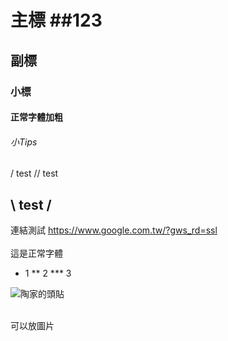 # 主標 ##123
## 副標
### 小標
#### 正常字體加粗
###### 小Tips
/ test
// test
## \ test /
連結測試 https://www.google.com.tw/?gws_rd=ssl <br>
<br>
這是正常字體
<br>
* 1
** 2
*** 3

![陶家的頭貼](https://github.com/user-attachments/assets/b422414d-f82f-4783-ae62-5d61a0c516e1)

  <br>可以放圖片

